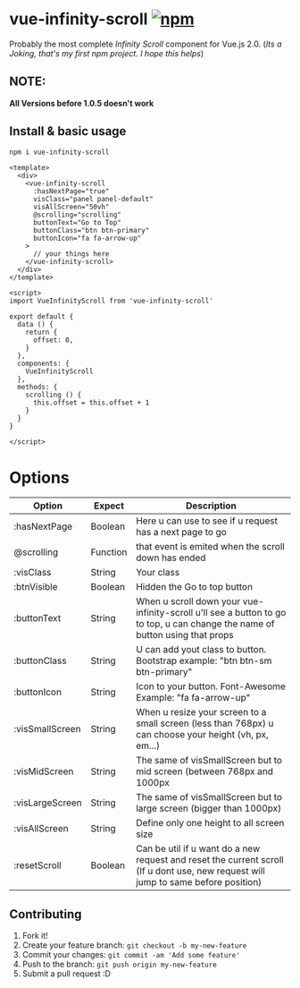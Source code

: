 # vue-infinity-scroll [![npm](https://img.shields.io/npm/v/vue-multiselect.svg)](https://www.npmjs.com/package/vue-infinity-scroll)
Probably the most complete *Infinity Scroll* component for Vue.js 2.0. (*Its a Joking, that's my first npm project. I hope this helps*)

## NOTE:
 **All Versions before 1.0.5 doesn't work**

## Install & basic usage

```bash
npm i vue-infinity-scroll
```

```vue
<template>
  <div>
    <vue-infinity-scroll
      :hasNextPage="true"
      visClass="panel panel-default"
      visAllScreen="50vh"
      @scrolling="scrolling"
      buttonText="Go to Top"
      buttonClass="btn btn-primary"
      buttonIcon="fa fa-arrow-up"
    >
      // your things here
    </vue-infinity-scroll>
  </div>
</template>

<script>
import VueInfinityScroll from 'vue-infinity-scroll'

export default {
  data () {
    return {
      offset: 0,
    }
  },
  components: {
    VueInfinityScroll
  },
  methods: {
    scrolling () {
      this.offset = this.offset + 1
    }
  }
}

</script>
```
# Options

| Option | Expect | Description |
| ----- | ----- | ----- |
| :hasNextPage | Boolean | Here u can use to see if u request has a next page to go |
| @scrolling | Function | that event is emited when the scroll down has ended |
| :visClass | String | Your class |
| :btnVisible | Boolean | Hidden the Go to top button |
|:buttonText | String | When u scroll down your vue-infinity-scroll u'll see a button to go to top, u can change the name of button using that props |
| :buttonClass | String | U can add yout class to button. Bootstrap example: "btn btn-sm btn-primary" |
| :buttonIcon | String |  Icon to your button. Font-Awesome Example: "fa fa-arrow-up" |
| :visSmallScreen | String | When u resize your screen to a small screen (less than 768px) u can choose your height (vh, px, em...)|
| :visMidScreen | String | The same of visSmallScreen but to mid screen (between 768px and 1000px |
| :visLargeScreen | String | The same of visSmallScreen but to large screen (bigger than 1000px) |
| :visAllScreen | String | Define only one height to all screen size |
| :resetScroll | Boolean | Can be util if u want do a new request and reset the current scroll (If u dont use, new request will jump to same before position) |


## Contributing

1. Fork it!
2. Create your feature branch: `git checkout -b my-new-feature`
3. Commit your changes: `git commit -am 'Add some feature'`
4. Push to the branch: `git push origin my-new-feature`
5. Submit a pull request :D
